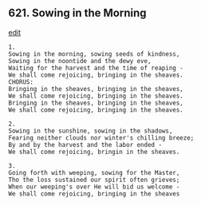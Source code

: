 
## 621.  Sowing in the Morning
[edit](https://docs.google.com/document/d/12ow7rB8loVXb_k_eA0-U7El5WA7IUmrH/edit?mode=html)



    1.
    Sowing in the morning, sowing seeds of kindness,
    Sowing in the noontide and the dewy eve,
    Waiting for the harvest and the time of reaping -
    We shall come rejoicing, bringing in the sheaves.
    CHORUS:
    Bringing in the sheaves, bringing in the sheaves,
    We shall come rejoicing, bringing in the sheaves.
    Bringing in the sheaves, bringing in the sheaves,
    We shall come rejoicing, bringing in the sheaves.

    2.
    Sowing in the sunshine, sowing in the shadows,
    Fearing neither clouds nor winter's chilling breeze;
    By and by the harvest and the labor ended -
    We shall come rejoicing, bringin in the sheaves.

    3.
    Going forth with weeping, sowing for the Master,
    Tho the loss sustained our spirit often grieves;
    When our weeping's over He will bid us welcome -
    We shall come rejoicing, bringing in the sheaves
